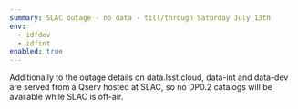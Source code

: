 ```yaml
---
summary: SLAC outage - no data - till/through Saturday July 13th
env:
  - idfdev
  - idfint
enabled: true
---
```


Additionally to the outage details on data.lsst.cloud, data-int and data-dev are served from a Qserv hosted at SLAC, so no DP0.2 catalogs will be available while SLAC is off-air.
